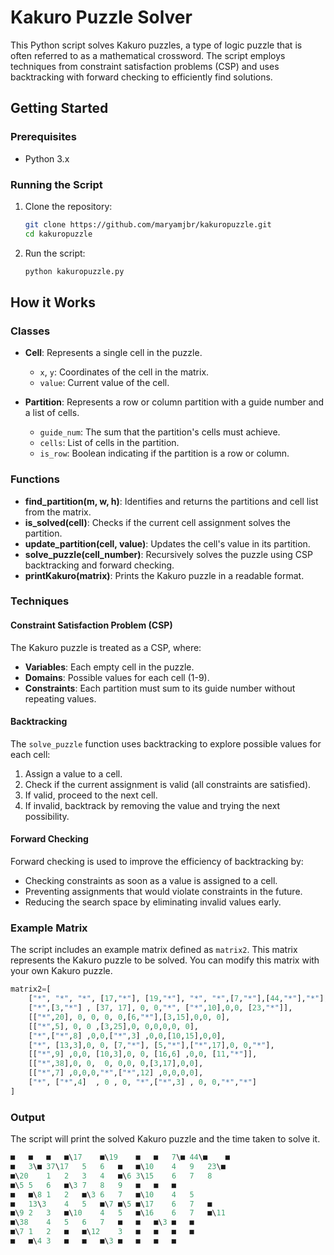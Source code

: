 # Kakuro Puzzle Solver

This Python script solves Kakuro puzzles, a type of logic puzzle that is often referred to as a mathematical crossword. The script employs techniques from constraint satisfaction problems (CSP) and uses backtracking with forward checking to efficiently find solutions.

## Getting Started

### Prerequisites

- Python 3.x

### Running the Script

1. Clone the repository:
    ```bash
    git clone https://github.com/maryamjbr/kakuropuzzle.git
    cd kakuropuzzle
    ```

2. Run the script:
    ```bash
    python kakuropuzzle.py
    ```

## How it Works

### Classes

- **Cell**: Represents a single cell in the puzzle.
  - `x`, `y`: Coordinates of the cell in the matrix.
  - `value`: Current value of the cell.

- **Partition**: Represents a row or column partition with a guide number and a list of cells.
  - `guide_num`: The sum that the partition's cells must achieve.
  - `cells`: List of cells in the partition.
  - `is_row`: Boolean indicating if the partition is a row or column.

### Functions

- **find_partition(m, w, h)**: Identifies and returns the partitions and cell list from the matrix.
- **is_solved(cell)**: Checks if the current cell assignment solves the partition.
- **update_partition(cell, value)**: Updates the cell's value in its partition.
- **solve_puzzle(cell_number)**: Recursively solves the puzzle using CSP backtracking and forward checking.
- **printKakuro(matrix)**: Prints the Kakuro puzzle in a readable format.

### Techniques

#### Constraint Satisfaction Problem (CSP)

The Kakuro puzzle is treated as a CSP, where:
- **Variables**: Each empty cell in the puzzle.
- **Domains**: Possible values for each cell (1-9).
- **Constraints**: Each partition must sum to its guide number without repeating values.

#### Backtracking

The `solve_puzzle` function uses backtracking to explore possible values for each cell:
1. Assign a value to a cell.
2. Check if the current assignment is valid (all constraints are satisfied).
3. If valid, proceed to the next cell.
4. If invalid, backtrack by removing the value and trying the next possibility.

#### Forward Checking

Forward checking is used to improve the efficiency of backtracking by:
- Checking constraints as soon as a value is assigned to a cell.
- Preventing assignments that would violate constraints in the future.
- Reducing the search space by eliminating invalid values early.

### Example Matrix

The script includes an example matrix defined as `matrix2`. This matrix represents the Kakuro puzzle to be solved. You can modify this matrix with your own Kakuro puzzle.

```python
matrix2=[
    ["*", "*", "*", [17,"*"], [19,"*"], "*", "*",[7,"*"],[44,"*"],"*"],
    ["*",[3,"*"] , [37, 17], 0, 0,"*", ["*",10],0,0, [23,"*"]],
    [["*",20], 0, 0, 0, 0,[6,"*"],[3,15],0,0, 0],
    [["*",5], 0, 0 ,[3,25],0, 0,0,0,0, 0],
    ["*",["*",8] ,0,0,["*",3] ,0,0,[10,15],0,0],
    ["*", [13,3],0, 0, [7,"*"], [5,"*"],["*",17],0, 0,"*"],
    [["*",9] ,0,0, [10,3],0, 0, [16,6] ,0,0, [11,"*"]],
    [["*",38],0, 0,  0, 0,0, 0,[3,17],0,0],
    [["*",7] ,0,0,0,"*",["*",12] ,0,0,0,0],
    ["*", ["*",4]  , 0 , 0, "*",["*",3] , 0, 0,"*","*"]
]
```
### Output
The script will print the solved Kakuro puzzle and the time taken to solve it.

```python
■	■	■	■\17	■\19	■	■	7\■	44\■	■	
■	3\■	37\17	5	6	■	■\10	4	9	23\■	
■\20	1	2	3	4	■\6	3\15	6	7	8	
■\5	5	6	■\3	7	8	9	■	■	■	
■	■\8	1	2	■\3	6	7	■\10	4	5	
■	13\3	4	5	■\7	■\5	■\17	6	7	■	
■\9	2	3	■\10	4	5	■\16	6	7	■\11	
■\38	4	5	6	7	■	■	■\3	■	■	
■\7	1	2	■	■\12	3	■	■	■	■	
■	■\4	3	■	■	■\3	■	■	■	■	
```
